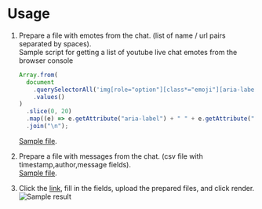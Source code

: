 # Usage

1. Prepare a file with emotes from the chat. (list of name / url pairs separated by spaces).<br>
   Sample script for getting a list of youtube live chat emotes from the browser console

   ```javascript
   Array.from(
     document
       .querySelectorAll('img[role="option"][class*="emoji"][aria-label^=":"]')
       .values()
   )
     .slice(0, 20)
     .map((e) => e.getAttribute("aria-label") + " " + e.getAttribute("src"))
     .join("\n");
   ```

   [Sample file](https://github.com/grind-t/chat-render/blob/master/example/yt-emotes.txt).

2. Prepare a file with messages from the chat. (csv file with timestamp,author,message fields).<br>
   [Sample file](https://github.com/grind-t/chat-render/blob/master/example/yt-messages.csv).
3. Click the [link](https://grind-t.github.io/chat-render/), fill in the fields, upload the prepared files, and click render.<br>
   ![Sample result](https://github.com/grind-t/chat-render/blob/master/example/result.gif)
